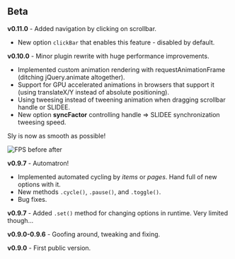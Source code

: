 ## Beta

**v0.11.0** - Added navigation by clicking on scrollbar.

- New option `clickBar` that enables this feature - disabled by default.

**v0.10.0** - Minor plugin rewrite with huge performance improvements.

- Implemented custom animation rendering with requestAnimationFrame (ditching jQuery.animate altogether).
- Support for GPU accelerated animations in browsers that support it (using translateX/Y instead of absolute positioning).
- Using tweesing instead of tweening animation when dragging scrollbar handle or SLIDEE.
- New option **syncFactor** controlling handle => SLIDEE synchronization tweesing speed.

Sly is now as smooth as possible!

![FPS before after](http://i.imgur.com/gx4RP.png)

**v0.9.7** - Automatron!

- Implemented automated cycling by *items* or *pages*. Hand full of new options with it.
- New methods `.cycle()`, `.pause()`, and `.toggle()`.
- Bug fixes.

**v0.9.7** - Added `.set()` method for changing options in runtime. Very limited though...

**v0.9.0-0.9.6** - Goofing around, tweaking and fixing.

**v0.9.0** - First public version.